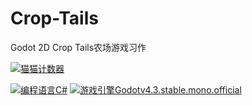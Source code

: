 # Crop-Tails
Godot 2D Crop Tails农场游戏习作

[![猫猫计数器](https://starry-trace-sky-moe-counter.vercel.app/get/@Crop-Tails?theme=rule34)](#)

[![编程语言C#](https://img.shields.io/badge/编程语言-CSharp-green.svg?style=for-the-badge)](#)
[![游戏引擎Godotv4.3.stable.mono.official](https://img.shields.io/badge/游戏引擎-Godotv4.3.stable.mono.official-blue.svg?style=for-the-badge)](#)
